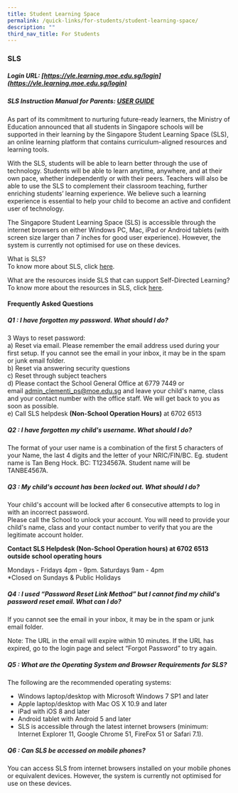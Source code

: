```yaml
---
title: Student Learning Space
permalink: /quick-links/for-students/student-learning-space/
description: ""
third_nav_title: For Students
---
```

### SLS

##### **Login URL:**&nbsp;[https://vle.learning.moe.edu.sg/login](https://vle.learning.moe.edu.sg/login)  

##### **SLS Instruction Manual for Parents: [USER GUIDE](https://www.learning.moe.edu.sg/sls/user-guide/vle/logintroubleshooting/index.html#)**
As part of its commitment to nurturing future-ready learners, the Ministry of Education announced that all students in Singapore schools will be supported in their learning by the Singapore Student Learning Space (SLS), an online learning platform that contains curriculum-aligned resources and learning tools.

With the SLS, students will be able to learn better through the use of technology. Students will be able to learn anytime, anywhere, and at their own pace, whether independently or with their peers. Teachers will also be able to use the SLS to complement their classroom teaching, further enriching students’ learning experience. We believe such a learning experience is essential to help your child to become an active and confident user of technology.

The Singapore Student Learning Space (SLS) is accessible through the internet browsers on either Windows PC, Mac, iPad or Android tablets (with screen size larger than 7 inches for good user experience). However, the system is currently not optimised for use on these devices.

What is SLS? <br>
To know more about SLS, click&nbsp;[here](https://www.youtube.com/watch?time_continue=80&amp;v=F0FTP2FveSg).

What are the resources inside SLS that can support Self-Directed Learning? <br>
To know more about the resources in SLS, click&nbsp;[here](https://youtu.be/JZhjECbHmiE).  

#### Frequently Asked Questions
##### **Q1 : I have forgotten my password. What should I do?**
3 Ways to reset password: <br>
a) Reset via email. Please remember the email address used during your first setup. If you cannot see the email in your inbox, it may be in the spam or junk email folder. <br>
b) Reset via answering security questions <br>
c) Reset through subject teachers<br>
d) Please contact the School General Office at 6779 7449 or email&nbsp;[admin_clementi_ps@moe.edu.sg](mailto:admin_clementi_ps@moe.edu.sg)&nbsp;and leave your child's name, class and your contact number with the office staff. We will get back to you as soon as possible.<br>
e) Call SLS helpdesk&nbsp;**(Non-School Operation Hours)**&nbsp;at 6702 6513

##### **Q2 : I have forgotten my child's username. What should I do?**
The format of your user name is a combination of the first 5 characters of your Name, the last 4 digits and the letter of your NRIC/FIN/BC. Eg. student name is Tan Beng Hock. BC: T1234567A. Student name will be TANBE4567A.

##### **Q3 : My child's account has been locked out. What should I do?**
Your child's account will be locked after 6 consecutive attempts to log in with an incorrect password.&nbsp;<br>
Please call the School to unlock your account. You will need to provide your child's name, class and your contact number to verify that you are the legitimate account holder.

**Contact SLS Helpdesk (Non-School Operation hours) at 6702 6513 outside school operating hours**

Mondays - Fridays 4pm - 9pm. Saturdays 9am - 4pm <br>
\*Closed on Sundays &amp; Public Holidays

##### **Q4 : I used “Password Reset Link Method” but I cannot find my child's password reset email. What can I do?**
If you cannot see the email in your inbox, it may be in the spam or junk email folder.&nbsp;

Note: The URL in the email will expire within 10 minutes. If the URL has expired, go to the login page and select “Forgot Password” to try again.

##### **Q5 : What are the Operating System and Browser Requirements for SLS?**
The following are the recommended operating systems:
* Windows laptop/desktop with Microsoft Windows 7 SP1 and later&nbsp;
* Apple laptop/desktop with Mac OS X 10.9 and later&nbsp;
* iPad with iOS 8 and later&nbsp;
* Android tablet with Android 5 and later&nbsp;
* SLS is accessible through the latest internet browsers (minimum: Internet Explorer 11, Google Chrome 51, FireFox 51 or Safari 7.1).

##### **Q6 : Can SLS be accessed on mobile phones?**
You can access SLS from internet browsers installed on your mobile phones or equivalent devices. However, the system is currently not optimised for use on these devices.
